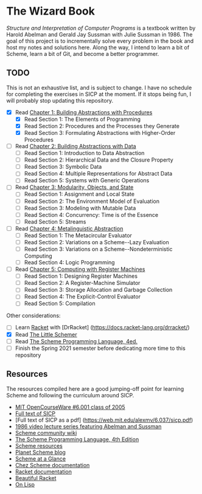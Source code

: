 # The Wizard Book

*Structure and Interpretation of Computer Programs* is a textbook written by
Harold Abelman and Gerald Jay Sussman with Julie Sussman in 1986. The goal of
this project is to incrementally solve every problem in the book and host my
notes and solutions here. Along the way, I intend to learn a bit of Scheme,
learn a bit of Git, and become a better programmer.

## TODO

This is not an exhaustive list, and is subject to change. I have no schedule
for completing the exercises in SICP at the moment. If it stops being fun, I
will probably stop updating this repository.
* [x] Read [Chapter 1: Building Abstractions with Procedures](https://mitpress.mit.edu/sites/default/files/sicp/full-text/book/book-Z-H-9.html#%_chap_1)
  * [x] Read Section 1: The Elements of Programming
  * [x] Read Section 2: Procedures and the Processes they Generate
  * [x] Read Section 3: Formulating Abstractions with Higher-Order Procedures
* [ ] Read [Chapter 2: Building Abstractions with Data](https://mitpress.mit.edu/sites/default/files/sicp/full-text/book/book-Z-H-13.html#%_chap_2)
  * [ ] Read Section 1: Introduction to Data Abstraction
  * [ ] Read Section 2: Hierarchical Data and the Closure Property
  * [ ] Read Section 3: Symbolic Data
  * [ ] Read Section 4: Multiple Representations for Abstract Data
  * [ ] Read Section 5: Systems with Generic Operations
* [ ] Read [Chapter 3: Modularity, Objects, and State](https://mitpress.mit.edu/sites/default/files/sicp/full-text/book/book-Z-H-19.html#%_chap_3)
  * [ ] Read Section 1: Assignment and Local State
  * [ ] Read Section 2: The Environment Model of Evaluation
  * [ ] Read Section 3: Modeling with Mutable Data
  * [ ] Read Section 4: Concurrency: Time is of the Essence
  * [ ] Read Section 5: Streams
* [ ] Read [Chapter 4: Metalinguistic Abstraction](https://mitpress.mit.edu/sites/default/files/sicp/full-text/book/book-Z-H-25.html#%_chap_4)
  * [ ] Read Section 1: The Metacircular Evaluator
  * [ ] Read Section 2: Variations on a Scheme--Lazy Evaluation
  * [ ] Read Section 3: Variations on a Scheme--Nondeterministic Computing
  * [ ] Read Section 4: Logic Programming
* [ ] Read [Chapter 5: Computing with Register Machines](https://mitpress.mit.edu/sites/default/files/sicp/full-text/book/book-Z-H-30.html#%_chap_5)
  * [ ] Read Section 1: Designing Register Machines
  * [ ] Read Section 2: A Register-Machine Simulator
  * [ ] Read Section 3: Storage Allocation and Garbage Collection
  * [ ] Read Section 4: The Explicit-Control Evaluator
  * [ ] Read Section 5: Compilation

Other considerations:
* [ ] Learn [Racket](https://racket-lang.org/) with [DrRacket] (https://docs.racket-lang.org/drracket/)
* [x] Read [The Little Schemer](https://mitpress.mit.edu/books/little-schemer-fourth-edition)
* [ ] Read [The Scheme Programming Language, 4ed.](https://www.scheme.com/tspl4/)
* [ ] Finish the Spring 2021 semester before dedicating more time to this repository

## Resources

The resources compiled here are a good jumping-off point for learning Scheme and following the curriculum around SICP.
* [MIT OpenCourseWare #6.001 class of 2005](https://ocw.mit.edu/courses/electrical-engineering-and-computer-science/6-001-structure-and-interpretation-of-computer-programs-spring-2005/)
* [Full text of SICP](https://mitpress.mit.edu/sites/default/files/sicp/full-text/book/book.html)
* [Full text of SICP as a pdf] (https://web.mit.edu/alexmv/6.037/sicp.pdf)
* [1986 video lecture series featuring Abelman and Sussman](https://www.youtube.com/watch?v=-J_xL4IGhJA&list=PLE18841CABEA24090)
* [Scheme community wiki](http://community.schemewiki.org/?sicp)
* [The Scheme Programming Language, 4th Edition](https://www.scheme.com/tspl4/)
* [Scheme resources](https://schemers.org/)
* [Planet Scheme blog](https://planet.scheme.org/)
* [Scheme at a Glance](http://www.troubleshooters.com/codecorn/scheme_guile/hello.htm)
* [Chez Scheme documentation](https://cisco.github.io/ChezScheme/#docs)
* [Racket documentation](https://docs.racket-lang.org/)
* [Beautiful Racket](https://beautifulracket.com/)
* [On Lisp](http://www.paulgraham.com/onlisp.html)

